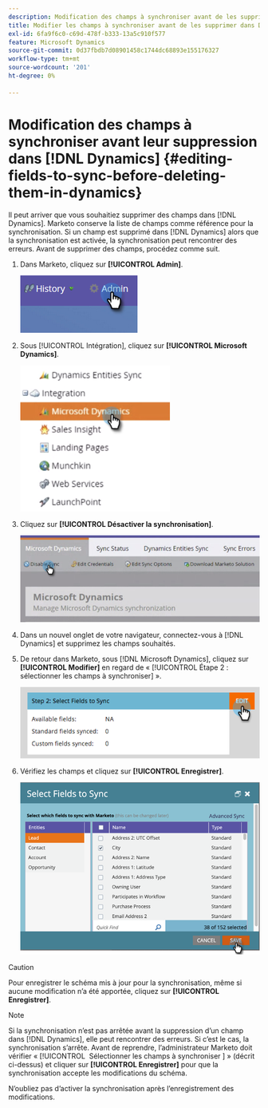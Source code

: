 ```yaml
---
description: Modification des champs à synchroniser avant de les supprimer dans Dynamics - Documents Marketo - Documentation du produit
title: Modifier les champs à synchroniser avant de les supprimer dans Dynamics
exl-id: 6fa9f6c0-c69d-478f-b333-13a5c910f577
feature: Microsoft Dynamics
source-git-commit: 0d37fbdb7d08901458c1744dc68893e155176327
workflow-type: tm+mt
source-wordcount: '201'
ht-degree: 0%

---
```


# Modification des champs à synchroniser avant leur suppression dans [!DNL Dynamics] {#editing-fields-to-sync-before-deleting-them-in-dynamics}

Il peut arriver que vous souhaitiez supprimer des champs dans [!DNL Dynamics]. Marketo conserve la liste de champs comme référence pour la synchronisation. Si un champ est supprimé dans [!DNL Dynamics] alors que la synchronisation est activée, la synchronisation peut rencontrer des erreurs. Avant de supprimer des champs, procédez comme suit.

1. Dans Marketo, cliquez sur **[!UICONTROL Admin]**.

   ![](assets/sync-before-deleting-them-in-dynamics-1.png)

1. Sous [!UICONTROL Intégration], cliquez sur **[!UICONTROL Microsoft Dynamics]**.

   ![](assets/sync-before-deleting-them-in-dynamics-2.png)

1. Cliquez sur **[!UICONTROL Désactiver la synchronisation]**.

   ![](assets/sync-before-deleting-them-in-dynamics-3.png)

1. Dans un nouvel onglet de votre navigateur, connectez-vous à [!DNL Dynamics] et supprimez les champs souhaités.

1. De retour dans Marketo, sous [!DNL Microsoft Dynamics], cliquez sur **[!UICONTROL Modifier]** en regard de « [!UICONTROL Étape 2 : sélectionner les champs à synchroniser] ».

   ![](assets/sync-before-deleting-them-in-dynamics-4.png)

1. Vérifiez les champs et cliquez sur **[!UICONTROL Enregistrer]**.

   ![](assets/sync-before-deleting-them-in-dynamics-5.png)

>[!CAUTION]
>
>Pour enregistrer le schéma mis à jour pour la synchronisation, même si aucune modification n’a été apportée, cliquez sur **[!UICONTROL Enregistrer]**.

>[!NOTE]
>
>Si la synchronisation n’est pas arrêtée avant la suppression d’un champ dans [!DNL Dynamics], elle peut rencontrer des erreurs. Si c’est le cas, la synchronisation s’arrête. Avant de reprendre, l’administrateur Marketo doit vérifier « [!UICONTROL &#x200B; Sélectionner les champs à synchroniser &#x200B;] » (décrit ci-dessus) et cliquer sur **[!UICONTROL Enregistrer]** pour que la synchronisation accepte les modifications du schéma.

N’oubliez pas d’activer la synchronisation après l’enregistrement des modifications.
